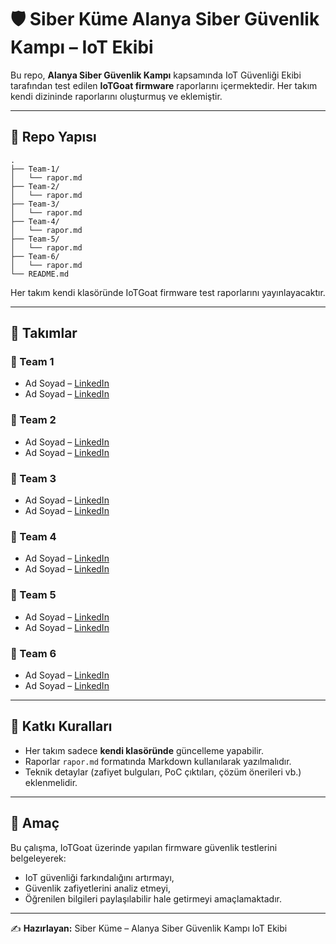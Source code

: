 # 🛡️ Siber Küme Alanya Siber Güvenlik Kampı – IoT Ekibi

Bu repo, **Alanya Siber Güvenlik Kampı** kapsamında IoT Güvenliği Ekibi tarafından test edilen **IoTGoat firmware** raporlarını içermektedir.
Her takım kendi dizininde raporlarını oluşturmuş ve eklemiştir.

---

## 📂 Repo Yapısı

```
.
├── Team-1/
│   └── rapor.md
├── Team-2/
│   └── rapor.md
├── Team-3/
│   └── rapor.md
├── Team-4/
│   └── rapor.md
├── Team-5/
│   └── rapor.md
├── Team-6/
│   └── rapor.md
└── README.md
```

Her takım kendi klasöründe IoTGoat firmware test raporlarını yayınlayacaktır.

---

## 👥 Takımlar

### 🔹 Team 1

* Ad Soyad – [LinkedIn](https://linkedin.com/in/username)
* Ad Soyad – [LinkedIn](https://linkedin.com/in/username)

### 🔹 Team 2

* Ad Soyad – [LinkedIn](https://linkedin.com/in/username)
* Ad Soyad – [LinkedIn](https://linkedin.com/in/username)

### 🔹 Team 3

* Ad Soyad – [LinkedIn](https://linkedin.com/in/username)
* Ad Soyad – [LinkedIn](https://linkedin.com/in/username)

### 🔹 Team 4

* Ad Soyad – [LinkedIn](https://linkedin.com/in/username)
* Ad Soyad – [LinkedIn](https://linkedin.com/in/username)

### 🔹 Team 5

* Ad Soyad – [LinkedIn](https://linkedin.com/in/username)
* Ad Soyad – [LinkedIn](https://linkedin.com/in/username)

### 🔹 Team 6

* Ad Soyad – [LinkedIn](https://linkedin.com/in/username)
* Ad Soyad – [LinkedIn](https://linkedin.com/in/username)

---

## 📌 Katkı Kuralları

* Her takım sadece **kendi klasöründe** güncelleme yapabilir.
* Raporlar `rapor.md` formatında Markdown kullanılarak yazılmalıdır.
* Teknik detaylar (zafiyet bulguları, PoC çıktıları, çözüm önerileri vb.) eklenmelidir.

---

## 🎯 Amaç

Bu çalışma, IoTGoat üzerinde yapılan firmware güvenlik testlerini belgeleyerek:

* IoT güvenliği farkındalığını artırmayı,
* Güvenlik zafiyetlerini analiz etmeyi,
* Öğrenilen bilgileri paylaşılabilir hale getirmeyi amaçlamaktadır.

---

✍️ **Hazırlayan:** Siber Küme – Alanya Siber Güvenlik Kampı IoT Ekibi

